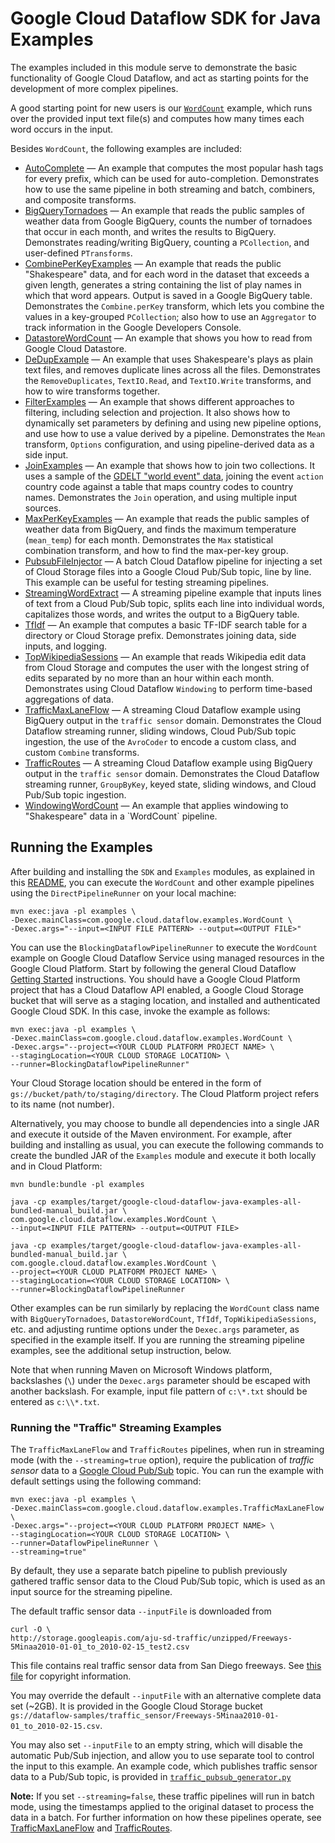 # Google Cloud Dataflow SDK for Java Examples

The examples included in this module serve to demonstrate the basic
functionality of Google Cloud Dataflow, and act as starting points for
the development of more complex pipelines.

A good starting point for new users is our [`WordCount`](https://github.com/GoogleCloudPlatform/DataflowJavaSDK/blob/master/examples/src/main/java/com/google/cloud/dataflow/examples/WordCount.java)
example, which runs over the provided input text file(s) and computes how many
times each word occurs in the input.

Besides `WordCount`, the following examples are included:

 <ul>
  <li><a href="https://github.com/GoogleCloudPlatform/DataflowJavaSDK/blob/master/examples/src/main/java/com/google/cloud/dataflow/examples/AutoComplete.java">AutoComplete</a>
  &mdash; An example that computes the most popular hash tags for every
  prefix, which can be used for auto-completion. Demonstrates how to use the
  same pipeline in both streaming and batch, combiners, and composite
  transforms.</li>
  <li><a href="https://github.com/GoogleCloudPlatform/DataflowJavaSDK/blob/master/examples/src/main/java/com/google/cloud/dataflow/examples/BigQueryTornadoes.java">BigQueryTornadoes</a>
  &mdash; An example that reads the public samples of weather data from Google
  BigQuery, counts the number of tornadoes that occur in each month, and
  writes the results to BigQuery. Demonstrates reading/writing BigQuery,
  counting a <code>PCollection</code>, and user-defined <code>PTransforms</code>.</li>
  <li><a href="https://github.com/GoogleCloudPlatform/DataflowJavaSDK/blob/master/examples/src/main/java/com/google/cloud/dataflow/examples/CombinePerKeyExamples.java">CombinePerKeyExamples</a>
  &mdash; An example that reads the public &quot;Shakespeare&quot; data, and for
  each word in the dataset that exceeds a given length, generates a string
  containing the list of play names in which that word appears. Output is saved
  in a Google BigQuery table. Demonstrates the <code>Combine.perKey</code>
  transform, which lets you combine the values in a key-grouped
  <code>PCollection</code>; also how to use an <code>Aggregator</code> to track
  information in the Google Developers Console.
  </li>
  <li><a href="https://github.com/GoogleCloudPlatform/DataflowJavaSDK/blob/master/examples/src/main/java/com/google/cloud/dataflow/examples/DatastoreWordCount.java">DatastoreWordCount</a>
  &mdash; An example that shows you how to read from Google Cloud Datastore.</li>
  <li><a href="https://github.com/GoogleCloudPlatform/DataflowJavaSDK/blob/master/examples/src/main/java/com/google/cloud/dataflow/examples/DeDupExample.java">DeDupExample</a>
  &mdash; An example that uses Shakespeare's plays as plain text files, and
  removes duplicate lines across all the files. Demonstrates the
  <code>RemoveDuplicates</code>, <code>TextIO.Read</code>,
  and <code>TextIO.Write</code> transforms, and how to wire transforms together.
  </li>
  <li><a href="https://github.com/GoogleCloudPlatform/DataflowJavaSDK/blob/master/examples/src/main/java/com/google/cloud/dataflow/examples/FilterExamples.java">FilterExamples</a>
  &mdash; An example that shows different approaches to filtering, including
  selection and projection. It also shows how to dynamically set parameters
  by defining and using new pipeline options, and use how to use a value derived
  by a pipeline. Demonstrates the <code>Mean</code> transform,
  <code>Options</code> configuration, and using pipeline-derived data as a side
  input.
  </li>
  <li><a href="https://github.com/GoogleCloudPlatform/DataflowJavaSDK/blob/master/examples/src/main/java/com/google/cloud/dataflow/examples/JoinExamples.java">JoinExamples</a>
  &mdash; An example that shows how to join two collections. It uses a
  sample of the <a href="http://goo.gl/OB6oin">GDELT &quot;world event&quot;
  data</a>, joining the event <code>action</code> country code against a table
  that maps country codes to country names. Demonstrates the <code>Join</code>
  operation, and using multiple input sources.
  </li>
  <li><a href="https://github.com/GoogleCloudPlatform/DataflowJavaSDK/blob/master/examples/src/main/java/com/google/cloud/dataflow/examples/MaxPerKeyExamples.java">MaxPerKeyExamples</a>
  &mdash; An example that reads the public samples of weather data from BigQuery,
  and finds the maximum temperature (<code>mean_temp</code>) for each month.
  Demonstrates the <code>Max</code> statistical combination transform, and how to
  find the max-per-key group.
  </li>
  <li><a href="https://github.com/GoogleCloudPlatform/DataflowJavaSDK/blob/master/examples/src/main/java/com/google/cloud/dataflow/examples/PubsubFileInjector.java">PubsubFileInjector</a>
  &mdash; A batch Cloud Dataflow pipeline for injecting a set of Cloud Storage
  files into a Google Cloud Pub/Sub topic, line by line. This example can be
  useful for testing streaming pipelines.
  </li>
  <li><a href="https://github.com/GoogleCloudPlatform/DataflowJavaSDK/blob/master/examples/src/main/java/com/google/cloud/dataflow/examples/StreamingWordExtract.java">StreamingWordExtract</a>
  &mdash; A streaming pipeline example that inputs lines of text from a Cloud
  Pub/Sub topic, splits each line into individual words, capitalizes those
  words, and writes the output to a BigQuery table.
  </li>
  <li><a href="https://github.com/GoogleCloudPlatform/DataflowJavaSDK/blob/master/examples/src/main/java/com/google/cloud/dataflow/examples/TfIdf.java">TfIdf</a>
  &mdash; An example that computes a basic TF-IDF search table for a directory or
  Cloud Storage prefix. Demonstrates joining data, side inputs, and logging.
  </li>
  <li><a href="https://github.com/GoogleCloudPlatform/DataflowJavaSDK/blob/master/examples/src/main/java/com/google/cloud/dataflow/examples/TopWikipediaSessions.java">TopWikipediaSessions</a>
  &mdash; An example that reads Wikipedia edit data from Cloud Storage and
  computes the user with the longest string of edits separated by no more than
  an hour within each month. Demonstrates using Cloud Dataflow
  <code>Windowing</code> to perform time-based aggregations of data.
  </li>
  <li><a href="https://github.com/GoogleCloudPlatform/DataflowJavaSDK/blob/master/examples/src/main/java/com/google/cloud/dataflow/examples/TrafficMaxLaneFlow.java">TrafficMaxLaneFlow</a>
  &mdash; A streaming Cloud Dataflow example using BigQuery output in the
  <code>traffic sensor</code> domain. Demonstrates the Cloud Dataflow streaming
  runner, sliding windows, Cloud Pub/Sub topic ingestion, the use of the
  <code>AvroCoder</code> to encode a custom class, and custom
  <code>Combine</code> transforms.
  </li>
  <li><a href="https://github.com/GoogleCloudPlatform/DataflowJavaSDK/blob/master/examples/src/main/java/com/google/cloud/dataflow/examples/TrafficRoutes.java">TrafficRoutes</a>
  &mdash; A streaming Cloud Dataflow example using BigQuery output in the
  <code>traffic sensor</code> domain. Demonstrates the Cloud Dataflow streaming
  runner, <code>GroupByKey</code>, keyed state, sliding windows, and Cloud
  Pub/Sub topic ingestion.
  </li>
  <li><a href="https://github.com/GoogleCloudPlatform/DataflowJavaSDK/blob/master/examples/src/main/java/com/google/cloud/dataflow/examples/WindowingWordCount.java">WindowingWordCount</a>
  &mdash; An example that applies windowing to &quot;Shakespeare&quot; data in a
  `WordCount` pipeline.
  </li>
  </ul>

## Running the Examples

After building and installing the `SDK` and `Examples` modules, as explained in this
[README](https://github.com/GoogleCloudPlatform/DataflowJavaSDK/blob/master/README.md),
you can execute the `WordCount` and other example pipelines using the
`DirectPipelineRunner` on your local machine:

    mvn exec:java -pl examples \
    -Dexec.mainClass=com.google.cloud.dataflow.examples.WordCount \
    -Dexec.args="--input=<INPUT FILE PATTERN> --output=<OUTPUT FILE>"

You can use the `BlockingDataflowPipelineRunner` to execute the `WordCount` example on
Google Cloud Dataflow Service using managed resources in the Google Cloud Platform.
Start by following the general Cloud Dataflow
[Getting Started](https://cloud.google.com/dataflow/getting-started) instructions.
You should have a Google Cloud Platform project that has a Cloud Dataflow API enabled,
a Google Cloud Storage bucket that will serve as a staging location, and installed and
authenticated Google Cloud SDK. In this case, invoke the example as follows:

    mvn exec:java -pl examples \
    -Dexec.mainClass=com.google.cloud.dataflow.examples.WordCount \
    -Dexec.args="--project=<YOUR CLOUD PLATFORM PROJECT NAME> \
    --stagingLocation=<YOUR CLOUD STORAGE LOCATION> \
    --runner=BlockingDataflowPipelineRunner"

Your Cloud Storage location should be entered in the form of
`gs://bucket/path/to/staging/directory`. The Cloud Platform project refers to
its name (not number).

Alternatively, you may choose to bundle all dependencies into a single JAR and
execute it outside of the Maven environment. For example, after building and
installing as usual, you can execute the following commands to create the
bundled JAR of the `Examples` module and execute it both locally and in Cloud
Platform:

    mvn bundle:bundle -pl examples

    java -cp examples/target/google-cloud-dataflow-java-examples-all-bundled-manual_build.jar \
    com.google.cloud.dataflow.examples.WordCount \
    --input=<INPUT FILE PATTERN> --output=<OUTPUT FILE>

    java -cp examples/target/google-cloud-dataflow-java-examples-all-bundled-manual_build.jar \
    com.google.cloud.dataflow.examples.WordCount \
    --project=<YOUR CLOUD PLATFORM PROJECT NAME> \
    --stagingLocation=<YOUR CLOUD STORAGE LOCATION> \
    --runner=BlockingDataflowPipelineRunner

Other examples can be run similarly by replacing the `WordCount` class name with
`BigQueryTornadoes`, `DatastoreWordCount`, `TfIdf`, `TopWikipediaSessions`, etc.
and adjusting runtime options under the `Dexec.args` parameter, as specified in
the example itself. If you are running the streaming pipeline examples, see the
additional setup instruction, below.

Note that when running Maven on Microsoft Windows platform, backslashes (`\`)
under the `Dexec.args` parameter should be escaped with another backslash. For
example, input file pattern of `c:\*.txt` should be entered as `c:\\*.txt`.

### Running the "Traffic" Streaming Examples

The `TrafficMaxLaneFlow` and `TrafficRoutes` pipelines, when run in
streaming mode (with the `--streaming=true` option), require the
publication of *traffic sensor* data to a
[Google Cloud Pub/Sub](https://cloud.google.com/pubsub/docs) topic.
You can run the example with default settings using the following command:

    mvn exec:java -pl examples \
    -Dexec.mainClass=com.google.cloud.dataflow.examples.TrafficMaxLaneFlow \
    -Dexec.args="--project=<YOUR CLOUD PLATFORM PROJECT NAME> \
    --stagingLocation=<YOUR CLOUD STORAGE LOCATION> \
    --runner=DataflowPipelineRunner \
    --streaming=true"

By default, they use a separate batch pipeline to publish previously gathered
traffic sensor data to the Cloud Pub/Sub topic, which is used as an input source
for the streaming pipeline.

The default traffic sensor data `--inputFile` is downloaded from

    curl -O \
    http://storage.googleapis.com/aju-sd-traffic/unzipped/Freeways-5Minaa2010-01-01_to_2010-02-15_test2.csv

This file contains real traffic sensor data from San Diego freeways. See
<a href="http://storage.googleapis.com/aju-sd-traffic/freeway_detector_config/Freeways-Metadata-2010_01_01/copyright(san%20diego).txt">this file</a>
for copyright information.

You may override the default `--inputFile` with an alternative complete
data set (~2GB). It is provided in the Google Cloud Storage bucket
`gs://dataflow-samples/traffic_sensor/Freeways-5Minaa2010-01-01_to_2010-02-15.csv`.

You may also set `--inputFile` to an empty string, which will disable
the automatic Pub/Sub injection, and allow you to use separate tool to control
the input to this example. An example code, which publishes traffic sensor data
to a Pub/Sub topic, is provided in [`traffic_pubsub_generator.py`](https://github.com/GoogleCloudPlatform/cloud-pubsub-samples-python/tree/master/gce-cmdline-publisher)

**Note:** If you set `--streaming=false`, these traffic pipelines will run in batch mode,
using the timestamps applied to the original dataset to process the data in
a batch. For further information on how these pipelines operate, see
<a href="https://github.com/GoogleCloudPlatform/DataflowJavaSDK/blob/master/examples/src/main/java/com/google/cloud/dataflow/examples/TrafficMaxLaneFlow.java">TrafficMaxLaneFlow</a>
and <a href="https://github.com/GoogleCloudPlatform/DataflowJavaSDK/blob/master/examples/src/main/java/com/google/cloud/dataflow/examples/TrafficRoutes.java">TrafficRoutes</a>.
